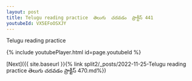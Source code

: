 ```yaml
---
layout: post
title: Telugu reading practice  తెలుగు  చదవడం  ప్రాక్టీస్ 441
youtubeId: VX5EFoOSXJY
---
```

 
 
Telugu reading practice
 
 
 
 
 


{% include youtubePlayer.html id=page.youtubeId %}
 
[Next]({{ site.baseurl }}{% link  split2/_posts/2022-11-25-Telugu reading practice  తెలుగు  చదవడం  ప్రాక్టీస్ 470.md%})
 
